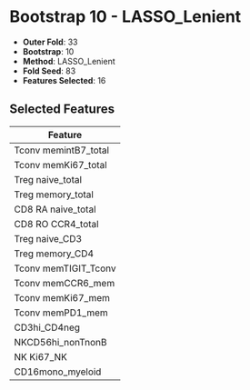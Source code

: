 # Bootstrap 10 - LASSO_Lenient

- **Outer Fold**: 33
- **Bootstrap**: 10
- **Method**: LASSO_Lenient
- **Fold Seed**: 83
- **Features Selected**: 16

## Selected Features

| Feature |
|---------|
| Tconv memintB7_total |
| Tconv memKi67_total |
| Treg naive_total |
| Treg memory_total |
| CD8 RA naive_total |
| CD8 RO CCR4_total |
| Treg naive_CD3 |
| Treg memory_CD4 |
| Tconv memTIGIT_Tconv |
| Tconv memCCR6_mem |
| Tconv memKi67_mem |
| Tconv memPD1_mem |
| CD3hi_CD4neg |
| NKCD56hi_nonTnonB |
| NK Ki67_NK |
| CD16mono_myeloid |
